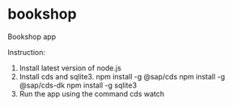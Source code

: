 # bookshop
 Bookshop app
 
 Instruction:
 1. Install latest version of node.js
 2. Install cds and sqlite3. 
    npm install -g @sap/cds
    npm install -g @sap/cds-dk
    npm install -g sqlite3
 3. Run the app using the command
    cds watch   
 

